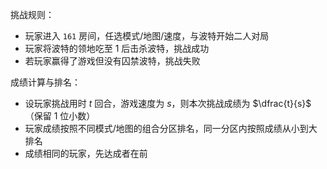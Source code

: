 挑战规则：

- 玩家进入 `161` 房间，任选模式/地图/速度，与波特开始二人对局
- 玩家将波特的领地吃至 1 后击杀波特，挑战成功
- 若玩家赢得了游戏但没有囚禁波特，挑战失败

成绩计算与排名：

- 设玩家挑战用时 $t$ 回合，游戏速度为 $s$，则本次挑战成绩为 $\dfrac{t}{s}$（保留 1 位小数）
- 玩家成绩按照不同模式/地图的组合分区排名，同一分区内按照成绩从小到大排名
- 成绩相同的玩家，先达成者在前